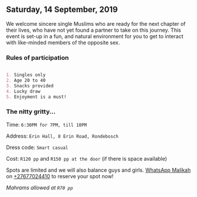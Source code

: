 ## Saturday, 14 September, 2019

We welcome sincere single Muslims who are ready for the next chapter of their lives, who have not yet found a partner to take on this journey. This event is set-up in a fun, and natural environment for you to get to interact with like-minded members of the opposite sex.

### Rules of participation

```markdown

1. Singles only
2. Age 20 to 40
3. Snacks provided
4. Lucky draw
5. Enjoyment is a must!

```

### The nitty gritty...

Time: `6:30PM for 7PM, till 10PM`

Address: `Erin Hall, 8 Erin Road, Rondebosch`

Dress code: `Smart casual`

Cost: `R120 pp` and `R150 pp at the door` (if there is space available)

Spots are limited and we will also balance guys and girls. [WhatsApp Malikah](https://wa.me/27677024410?text=Hi!%20I'm%20interested%20in%20attending%20the%20meet'n%20match.) on [+27677024410](https://wa.me/27677024410?text=Hi!%20I'm%20interested%20in%20attending%20the%20meet'n%20match.) to reserve your spot now!

*Mahrams allowed at `R70 pp`*

